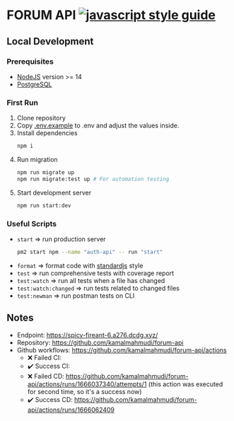 # FORUM API [![javascript style guide][standard-image]][standard-url]

[standard-image]: https://img.shields.io/badge/code_style-standard-brightgreen.svg
[standard-url]: https://standardjs.com


## Local Development

### Prerequisites

- [NodeJS](https://nodejs.org/en/download/current/) version >= 14
- [PostgreSQL](https://www.postgresql.org/download/)

### First Run

1. Clone repository
1. Copy [.env.example](.env.example) to .env and adjust the values inside.
1. Install dependencies
   ```bash
   npm i
   ```
1. Run migration
   ```bash
   npm run migrate up
   npm run migrate:test up # For automation testing
   ```
1. Start development server
   ```bash
   npm run start:dev
   ```
   
### Useful Scripts
- `start` => run production server
  ```bash
  pm2 start npm --name "auth-api" -- run "start"
  ```
- `format` => format code with [standardjs](https://standardjs.com) style
- `test` => run comprehensive tests with coverage report
- `test:watch` => run all tests when a file has changed
- `test:watch:changed` => run tests related to changed files
- `test:newman` => run postman tests on CLI

## Notes
- Endpoint: https://spicy-fireant-6.a276.dcdg.xyz/
- Repository: https://github.com/kamalmahmudi/forum-api
-  Github workflows: https://github.com/kamalmahmudi/forum-api/actions
    - ❌ Failed CI: 
    - ✔️ Success CI: 
    - ❌ Failed CD: https://github.com/kamalmahmudi/forum-api/actions/runs/1666037340/attempts/1 (this action was executed for second time, so it's a success now)
    - ✔️ Success CD: https://github.com/kamalmahmudi/forum-api/actions/runs/1666062409